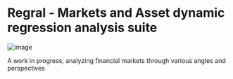 # Regral - Markets and Asset dynamic regression analysis suite

![image](https://github.com/user-attachments/assets/b53131e8-919c-44eb-b070-3878f1d6ffe2)

A work in progress, analyzing financial markets through various angles and perspectives

